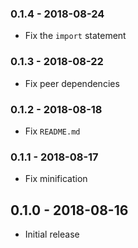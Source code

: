 ### 0.1.4 - 2018-08-24

- Fix the `import` statement

### 0.1.3 - 2018-08-22

- Fix peer dependencies

### 0.1.2 - 2018-08-18

- Fix `README.md`

### 0.1.1 - 2018-08-17

- Fix minification

## 0.1.0 - 2018-08-16

- Initial release
